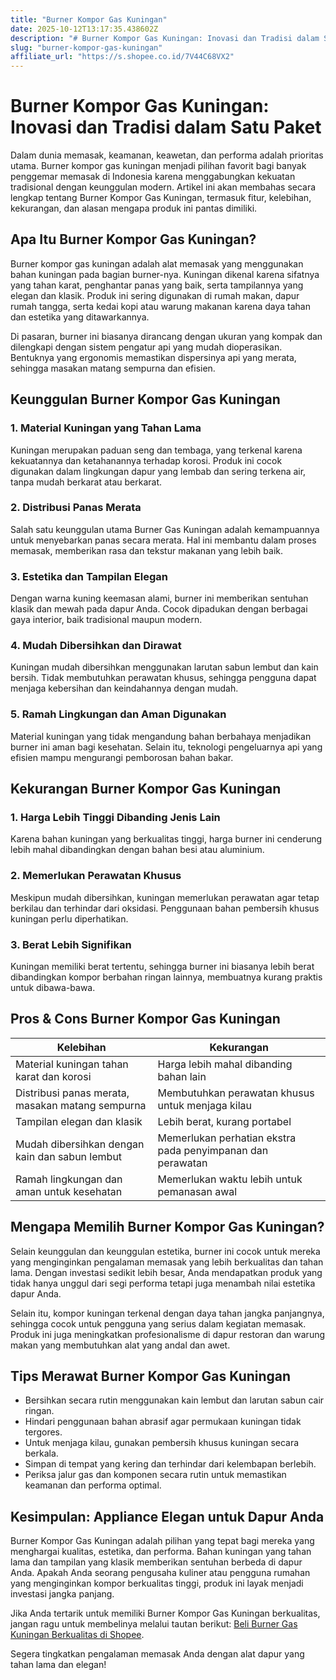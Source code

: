```yaml
---
title: "Burner Kompor Gas Kuningan"
date: 2025-10-12T13:17:35.438602Z
description: "# Burner Kompor Gas Kuningan: Inovasi dan Tradisi dalam Satu Paket..."
slug: "burner-kompor-gas-kuningan"
affiliate_url: "https://s.shopee.co.id/7V44C68VX2"
---
```

# Burner Kompor Gas Kuningan: Inovasi dan Tradisi dalam Satu Paket

Dalam dunia memasak, keamanan, keawetan, dan performa adalah prioritas utama. Burner kompor gas kuningan menjadi pilihan favorit bagi banyak penggemar memasak di Indonesia karena menggabungkan kekuatan tradisional dengan keunggulan modern. Artikel ini akan membahas secara lengkap tentang Burner Kompor Gas Kuningan, termasuk fitur, kelebihan, kekurangan, dan alasan mengapa produk ini pantas dimiliki.

## Apa Itu Burner Kompor Gas Kuningan?

Burner kompor gas kuningan adalah alat memasak yang menggunakan bahan kuningan pada bagian burner-nya. Kuningan dikenal karena sifatnya yang tahan karat, penghantar panas yang baik, serta tampilannya yang elegan dan klasik. Produk ini sering digunakan di rumah makan, dapur rumah tangga, serta kedai kopi atau warung makanan karena daya tahan dan estetika yang ditawarkannya.

Di pasaran, burner ini biasanya dirancang dengan ukuran yang kompak dan dilengkapi dengan sistem pengatur api yang mudah dioperasikan. Bentuknya yang ergonomis memastikan dispersinya api yang merata, sehingga masakan matang sempurna dan efisien.

## Keunggulan Burner Kompor Gas Kuningan

### 1. Material Kuningan yang Tahan Lama

Kuningan merupakan paduan seng dan tembaga, yang terkenal karena kekuatannya dan ketahanannya terhadap korosi. Produk ini cocok digunakan dalam lingkungan dapur yang lembab dan sering terkena air, tanpa mudah berkarat atau berkarat.

### 2. Distribusi Panas Merata

Salah satu keunggulan utama Burner Gas Kuningan adalah kemampuannya untuk menyebarkan panas secara merata. Hal ini membantu dalam proses memasak, memberikan rasa dan tekstur makanan yang lebih baik.

### 3. Estetika dan Tampilan Elegan

Dengan warna kuning keemasan alami, burner ini memberikan sentuhan klasik dan mewah pada dapur Anda. Cocok dipadukan dengan berbagai gaya interior, baik tradisional maupun modern.

### 4. Mudah Dibersihkan dan Dirawat

Kuningan mudah dibersihkan menggunakan larutan sabun lembut dan kain bersih. Tidak membutuhkan perawatan khusus, sehingga pengguna dapat menjaga kebersihan dan keindahannya dengan mudah.

### 5. Ramah Lingkungan dan Aman Digunakan

Material kuningan yang tidak mengandung bahan berbahaya menjadikan burner ini aman bagi kesehatan. Selain itu, teknologi pengeluarnya api yang efisien mampu mengurangi pemborosan bahan bakar.

## Kekurangan Burner Kompor Gas Kuningan

### 1. Harga Lebih Tinggi Dibanding Jenis Lain

Karena bahan kuningan yang berkualitas tinggi, harga burner ini cenderung lebih mahal dibandingkan dengan bahan besi atau aluminium.

### 2. Memerlukan Perawatan Khusus

Meskipun mudah dibersihkan, kuningan memerlukan perawatan agar tetap berkilau dan terhindar dari oksidasi. Penggunaan bahan pembersih khusus kuningan perlu diperhatikan.

### 3. Berat Lebih Signifikan

Kuningan memiliki berat tertentu, sehingga burner ini biasanya lebih berat dibandingkan kompor berbahan ringan lainnya, membuatnya kurang praktis untuk dibawa-bawa.

## Pros & Cons Burner Kompor Gas Kuningan

| Kelebihan | Kekurangan |
| --- | --- |
| Material kuningan tahan karat dan korosi | Harga lebih mahal dibanding bahan lain |
| Distribusi panas merata, masakan matang sempurna | Membutuhkan perawatan khusus untuk menjaga kilau |
| Tampilan elegan dan klasik | Lebih berat, kurang portabel |
| Mudah dibersihkan dengan kain dan sabun lembut | Memerlukan perhatian ekstra pada penyimpanan dan perawatan |
| Ramah lingkungan dan aman untuk kesehatan | Memerlukan waktu lebih untuk pemanasan awal |

## Mengapa Memilih Burner Kompor Gas Kuningan?

Selain keunggulan dan keunggulan estetika, burner ini cocok untuk mereka yang menginginkan pengalaman memasak yang lebih berkualitas dan tahan lama. Dengan investasi sedikit lebih besar, Anda mendapatkan produk yang tidak hanya unggul dari segi performa tetapi juga menambah nilai estetika dapur Anda.

Selain itu, kompor kuningan terkenal dengan daya tahan jangka panjangnya, sehingga cocok untuk pengguna yang serius dalam kegiatan memasak. Produk ini juga meningkatkan profesionalisme di dapur restoran dan warung makan yang membutuhkan alat yang andal dan awet.

## Tips Merawat Burner Kompor Gas Kuningan

- Bersihkan secara rutin menggunakan kain lembut dan larutan sabun cair ringan.
- Hindari penggunaan bahan abrasif agar permukaan kuningan tidak tergores.
- Untuk menjaga kilau, gunakan pembersih khusus kuningan secara berkala.
- Simpan di tempat yang kering dan terhindar dari kelembapan berlebih.
- Periksa jalur gas dan komponen secara rutin untuk memastikan keamanan dan performa optimal.

## Kesimpulan: Appliance Elegan untuk Dapur Anda

Burner Kompor Gas Kuningan adalah pilihan yang tepat bagi mereka yang menghargai kualitas, estetika, dan performa. Bahan kuningan yang tahan lama dan tampilan yang klasik memberikan sentuhan berbeda di dapur Anda. Apakah Anda seorang pengusaha kuliner atau pengguna rumahan yang menginginkan kompor berkualitas tinggi, produk ini layak menjadi investasi jangka panjang.

Jika Anda tertarik untuk memiliki Burner Kompor Gas Kuningan berkualitas, jangan ragu untuk membelinya melalui tautan berikut: [Beli Burner Gas Kuningan Berkualitas di Shopee](https://s.shopee.co.id/7V44C68VX2).

Segera tingkatkan pengalaman memasak Anda dengan alat dapur yang tahan lama dan elegan!